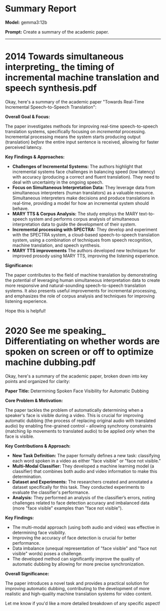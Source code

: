 # Summary Report

**Model:** gemma3:12b

**Prompt:** Create a summary of the academic paper.

---

# 2014 Towards simultaneous interpreting_ the timing of incremental machine translation and speech synthesis.pdf

Okay, here's a summary of the academic paper "Towards Real-Time Incremental Speech-to-Speech Translation":

**Overall Goal & Focus:**

The paper investigates methods for improving real-time speech-to-speech translation systems, specifically focusing on *incremental* processing. Incremental processing means the system starts producing output (translation) *before* the entire input sentence is received, allowing for faster perceived latency.

**Key Findings & Approaches:**

*   **Challenges of Incremental Systems:** The authors highlight that incremental systems face challenges in balancing speed (low latency) with accuracy (producing a correct and fluent translation). They need to deal with uncertainty in the ongoing speech.
*   **Focus on Simultaneous Interpretation Data:** They leverage data from simultaneous interpreters (human translators) as a valuable resource.  Simultaneous interpreters make decisions and produce translations in real-time, providing a model for how an incremental system should behave.
*   **MARY TTS & Corpus Analysis:** The study employs the MARY text-to-speech system and performs corpus analysis of simultaneous interpretation data to guide the development of their system.
*   **Incremental processing with SPECTRA:** They develop and experiment with the SPECTRA system, a cloud-based speech-to-speech translation system, using a combination of techniques from speech recognition, machine translation, and speech synthesis.
*   **MARY TTS improvements** The authors developed new techniques for improved prosody using MARY TTS, improving the listening experience.

**Significance:**

The paper contributes to the field of machine translation by demonstrating the potential of leveraging human simultaneous interpretation data to create more responsive and natural-sounding speech-to-speech translation systems.  It also presents useful improvements for incremental processing, and emphasizes the role of corpus analysis and techniques for improving listening experience.



Hope this is helpful!

# 2020 See me speaking_ Differentiating on whether words are spoken on screen or off to optimize machine dubbing.pdf

Okay, here's a summary of the academic paper, broken down into key points and organized for clarity:

**Paper Title:** Determining Spoken Face Visibility for Automatic Dubbing

**Core Problem & Motivation:**

The paper tackles the problem of automatically determining when a speaker's face is visible during a video. This is crucial for improving automatic dubbing (the process of replacing original audio with translated audio) by enabling fine-grained control – allowing synchrony constraints (matching lip movements to translated audio) to be applied *only* when the face is visible.

**Key Contributions & Approach:**

*   **New Task Definition:** The paper formally defines a new task: classifying each word spoken in a video as either "face visible" or "face not visible."
*   **Multi-Modal Classifier:** They developed a machine learning model (a classifier) that combines both audio and video information to make this determination.
*   **Dataset and Experiments:** The researchers created and annotated a dataset specifically for this task. They conducted experiments to evaluate the classifier's performance.
*   **Analysis:** They performed an analysis of the classifier’s errors, noting challenges related to face detection accuracy and imbalanced data (more "face visible" examples than "face not visible").

**Key Findings:**

*   The multi-modal approach (using both audio and video) was effective in determining face visibility.
*   Improving the accuracy of face detection is crucial for better performance.
*   Data imbalance (unequal representation of "face visible" and "face not visible" words) poses a challenge.
*   The developed method can significantly improve the quality of automatic dubbing by allowing for more precise synchronization.

**Overall Significance:**

The paper introduces a novel task and provides a practical solution for improving automatic dubbing, contributing to the development of more realistic and high-quality machine translation systems for video content.



Let me know if you'd like a more detailed breakdown of any specific aspect!
